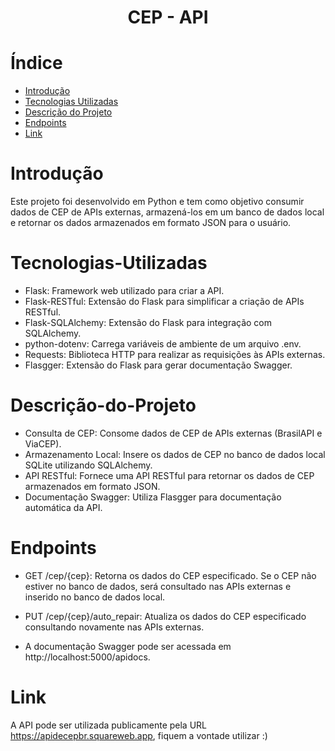<h1 align="center"> CEP - API </h1>

# Índice 

- [Introdução](#Introdução)
- [Tecnologias Utilizadas](#Tecnologias-Utilizadas)
- [Descrição do Projeto](#Descrição-do-Projeto)
- [Endpoints](#Endpoints)
- [Link](#Link)

# Introdução
Este projeto foi desenvolvido em Python e tem como objetivo consumir dados de CEP de APIs externas, armazená-los em um banco de dados local e retornar os dados armazenados em formato JSON para o usuário.

# Tecnologias-Utilizadas
- Flask: Framework web utilizado para criar a API.
- Flask-RESTful: Extensão do Flask para simplificar a criação de APIs RESTful.
- Flask-SQLAlchemy: Extensão do Flask para integração com SQLAlchemy.
- python-dotenv: Carrega variáveis de ambiente de um arquivo .env.
- Requests: Biblioteca HTTP para realizar as requisições às APIs externas.
- Flasgger: Extensão do Flask para gerar documentação Swagger.

# Descrição-do-Projeto
- Consulta de CEP: Consome dados de CEP de APIs externas (BrasilAPI e ViaCEP).
- Armazenamento Local: Insere os dados de CEP no banco de dados local SQLite utilizando SQLAlchemy.
- API RESTful: Fornece uma API RESTful para retornar os dados de CEP armazenados em formato JSON.
- Documentação Swagger: Utiliza Flasgger para documentação automática da API.

# Endpoints
- GET /cep/{cep}: Retorna os dados do CEP especificado. Se o CEP não estiver no banco de dados, será consultado nas APIs externas e inserido no banco de dados local.
- PUT /cep/{cep}/auto_repair: Atualiza os dados do CEP especificado consultando novamente nas APIs externas.

- A documentação Swagger pode ser acessada em http://localhost:5000/apidocs.

# Link
A API pode ser utilizada publicamente pela URL https://apidecepbr.squareweb.app, fiquem a vontade utilizar :)
